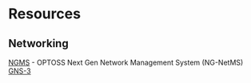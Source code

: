 # Resources


## Networking 
[NGMS](https://sourceforge.net/projects/ngnms/?source=frontpage&position=1) - OPTOSS Next Gen Network Management System (NG-NetMS)
[GNS-3](https://sourceforge.net/projects/gns-3/?source=frontpage&position=1)